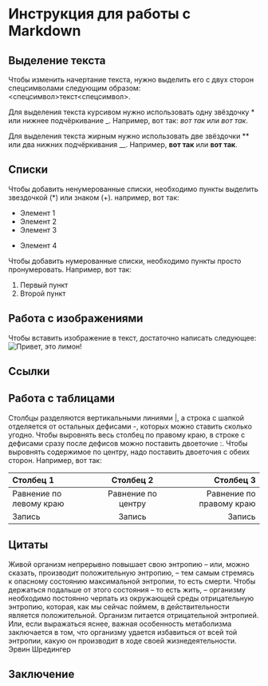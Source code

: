 # Инструкция для работы с Markdown

## Выделение текста

Чтобы изменить начертание текста, нужно выделить его с двух сторон спецсимволами следующим образом: <спецсимвол>текст<спецсимвол>.

Для выделения текста курсивом нужно использовать одну звёздочку * или нижнее подчёркивание _. Например, вот так: *вот так* или _вот так_. 

Для выделения текста жирным нужно использовать две звёздочки ** или два нижних подчёркивания __. Например, **вот так** или __вот так__.

## Списки

Чтобы добавить ненумерованные списки, необходимо пункты выделить звездочкой (*) или знаком (+). например, вот так:
* Элемент 1
* Элемент 2
* Элемент 3
+ Элемент 4

Чтобы добавить нумерованные списки, необходимо пункты просто пронумеровать. Например, вот так:
1. Первый пункт
2. Второй пункт

## Работа с изображениями

Чтобы вставить изображение в текст, достаточно написать следующее:
![Привет, это лимон!](lemon.jpg)

## Ссылки

## Работа с таблицами

Столбцы разделяются вертикальными линиями |, а строка с шапкой отделяется от остальных дефисами -, которых можно ставить сколько угодно. Чтобы выровнять весь столбец по правому краю, в строке с дефисами сразу после дефисов можно поставить двоеточие :. Чтобы выровнять содержимое по центру, надо поставить двоеточия с обеих сторон. Например, вот так:

|Столбец 1|Столбец 2|Столбец 3|
|:-|:-:|-:|
|Равнение по левому краю|Равнение по центру|Равнение по правому краю|
|Запись|Запись|Запись|

## Цитаты

Живой организм непрерывно повышает свою энтропию – или, можно сказать, производит положительную энтропию, – тем самым стремясь к опасному состоянию максимальной энтропии, то есть смерти. Чтобы держаться подальше от этого состояния – то есть жить, – организму необходимо постоянно черпать из окружающей среды отрицательную энтропию, которая, как мы сейчас поймем, в действительности является положительной. Организм питается отрицательной энтропией. Или, если выражаться яснее, важная особенность метаболизма заключается в том, что организму удается избавиться от всей той энтропии, какую он производит в ходе своей жизнедеятельности.
Эрвин Шредингер

## Заключение